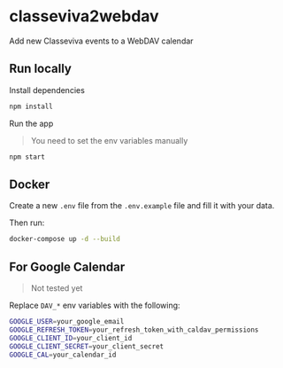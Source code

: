 # classeviva2webdav
Add new Classeviva events to a WebDAV calendar

## Run locally
Install dependencies
```bash
npm install
```

Run the app
> You need to set the env variables manually

```bash
npm start
```

## Docker
Create a new `.env` file from the `.env.example` file and fill it with your data.
    
Then run:
```bash
docker-compose up -d --build
```

## For Google Calendar
> Not tested yet

Replace `DAV_*` env variables with the following:
```bash
GOOGLE_USER=your_google_email
GOOGLE_REFRESH_TOKEN=your_refresh_token_with_caldav_permissions
GOOGLE_CLIENT_ID=your_client_id
GOOGLE_CLIENT_SECRET=your_client_secret
GOOGLE_CAL=your_calendar_id
```